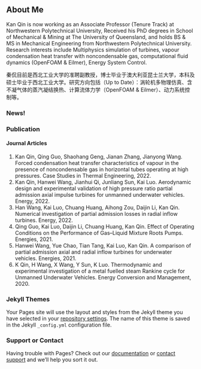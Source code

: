 ## About Me

Kan Qin is now working as an Associate Professor (Tenure Track) at Northwestern Polytechnical University, Received his PhD degrees in School of Mechanical & Mining at The University of Queensland, and holds BS & MS in Mechanical Engineering from Northwestern Polytechnical University. Research interests include Multiphysics simulation of turbines, vapour condensation heat transfer with noncondensable gas, computational fluid dynamics (OpenFOAM & Eilmer), Energy System Control.

秦侃目前是西北工业大学的准聘副教授，博士毕业于澳大利亚昆士兰大学，本科及硕士毕业于西北工业大学。研究方向包括（Up to Date）：涡轮机多物理仿真、含不凝气体的蒸汽凝结换热、计算流体力学（OpenFOAM & Eilmer）、动力系统控制等。

### News!


### Publication

#### Journal Articles

1. Kan Qin, Qing Guo, Shaohang Geng, Jianan Zhang, Jianyong Wang. Forced condensation heat transfer characteristics of vapour in the presence of noncondensable gas in horizontal tubes operating at high pressures. Case Studies in Thermal Engineering, 2022.
2. Kan Qin, Hanwei Wang, Jianhui Qi, Junliang Sun, Kai Luo. Aerodynamic design and experimental validation of high pressure ratio partial admission axial impulse turbines for unmanned underwater vehicles. Energy, 2022.
3. Han Wang, Kai Luo, Chuang Huang, Aihong Zou, Daijin Li, Kan Qin. Numerical investigation of partial admission losses in radial inflow turbines. Energy, 2022.
4. Qing Guo, Kai Luo, Daijin Li, Chuang Huang, Kan Qin. Effect of Operating Conditions on the Performance of Gas–Liquid Mixture Roots Pumps. Energies, 2021.
5. Hanwei Wang, Yue Chao, Tian Tang, Kai Luo, Kan Qin. A comparison of partial admission axial and radial inflow turbines for underwater vehicles. Energies, 2021.
6. K Qin, H Wang, X Wang, Y Sun, K Luo. Thermodynamic and experimental investigation of a metal fuelled steam Rankine cycle for Unmanned Underwater Vehicles. Energy Conversion and Management, 2020.


### Jekyll Themes

Your Pages site will use the layout and styles from the Jekyll theme you have selected in your [repository settings](https://github.com/kanqin/kqin/settings/pages). The name of this theme is saved in the Jekyll `_config.yml` configuration file.

### Support or Contact

Having trouble with Pages? Check out our [documentation](https://docs.github.com/categories/github-pages-basics/) or [contact support](https://support.github.com/contact) and we’ll help you sort it out.
